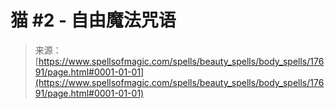 <!--yml

category: 未分类

日期: 2024年06月12日 18:58:57

-->

# 猫 #2 - 自由魔法咒语

> 来源：[https://www.spellsofmagic.com/spells/beauty_spells/body_spells/17691/page.html#0001-01-01](https://www.spellsofmagic.com/spells/beauty_spells/body_spells/17691/page.html#0001-01-01)
